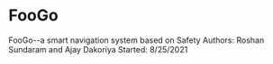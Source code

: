 # FooGo
FooGo--a smart navigation system based on Safety
Authors: Roshan Sundaram and Ajay Dakoriya
Started: 8/25/2021
